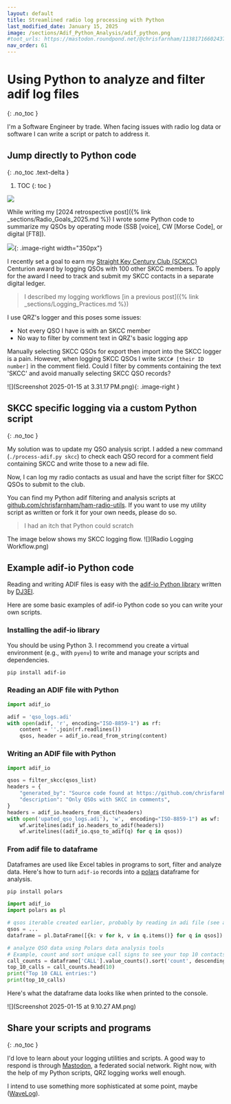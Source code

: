 ```yaml
---
layout: default
title: Streamlined radio log processing with Python
last_modified_date: January 15, 2025
image: /sections/Adif_Python_Analysis/adif_python.png
#toot_urls: https://mastodon.roundpond.net/@chrisfarnham/113817166024373267
nav_order: 61
---
```


# Using Python to analyze and filter adif log files
{: .no_toc }

I'm a Software Engineer by trade. When facing issues with radio log data
or software I can write a script or patch to address it.

## Jump directly to Python code
{: .no_toc .text-delta }

1. TOC
{: toc }

![](adif_python.png)


While writing my [2024 retrospective post]({% link _sections/Radio_Goals_2025.md %}) I
wrote some Python code to summarize my QSOs by operating mode (SSB [voice], CW [Morse Code], or digital [FT8]).

![](../Radio_Goals_2025/operating_modes_breakdown.png){: .image-right width="350px"}


I recently set a goal to earn my [Straight Key Century Club (SCKCC)](https://www.skccgroup.com/)
Centurion award by logging QSOs with 100 other SKCC members. To apply for the award I need to track and submit my SKCC contacts
in a separate digital ledger.

> I described my logging workflows [in a previous post]({% link _sections/Logging_Practices.md %})

I use QRZ's logger and this poses some issues:

 - Not every QSO I have is with an SKCC member
 - No way to filter by comment text in QRZ's basic logging app

Manually selecting SKCC QSOs for export then import into the SKCC logger is a pain.
However, when logging SKCC QSOs I write `SKCC# [their ID number]` in the comment field.
Could I filter by comments containing the text 'SKCC' and avoid manually selecting SKCC QSO records?

![](Screenshot 2025-01-15 at 3.31.17 PM.png){: .image-right }


## SKCC specific logging via a custom Python script
{: .no_toc }

My solution was to update my QSO analysis script. I added a new command (`./process-adif.py skcc`)
to check each QSO record for a comment
field containing SKCC and write those to a new adi file.

Now, I can log my radio contacts as usual and have the script filter for SKCC QSOs to submit to the club.

You can find my Python adif filtering and analysis scripts at
[github.com/chrisfarnham/ham-radio-utils](https://github.com/chrisfarnham/ham-radio-utils).
If you want to use my utility script as written or fork it for your own needs, please do so.

> I had an itch that Python could scratch

The image below shows my SKCC logging flow.
![](Radio Logging Workflow.png)


## Example adif-io Python code

Reading and writing ADIF files is easy with the
[adif-io Python library](https://gitlab.com/andreas_krueger_py/adif_io) written by [DJ3EI](https://www.qrz.com/db/DJ3EI).

Here are some basic examples of adif-io Python code so you can write your own scripts.

### Installing the adif-io library

You should be using Python 3. I recommend you create a virtual environment (e.g., with `pyenv`) to write and
manage your scripts and dependencies.

```bash
pip install adif-io
```

### Reading an ADIF file with Python

```python
import adif_io

adif = 'qso_logs.adi'
with open(adif, 'r', encoding="ISO-8859-1") as rf:
    content = ''.join(rf.readlines())
    qsos, header = adif_io.read_from_string(content)
```

### Writing an ADIF file with Python

```python
import adif_io

qsos = filter_skcc(qsos_list)
headers = {
    "generated_by": "Source code found at https://github.com/chrisfarnham/ham-radio-utils",
    "description": "Only QSOs with SKCC in comments",
}
headers = adif_io.headers_from_dict(headers)
with open('upated_qso_logs.adi'), 'w',  encoding="ISO-8859-1") as wf:
    wf.writelines(adif_io.headers_to_adif(headers))
    wf.writelines((adif_io.qso_to_adif(q) for q in qsos))
```

### From adif file to dataframe

Dataframes are used like Excel tables in programs to sort, filter and analyze data. Here's how to
turn `adif-io` records into a  [polars](https://pola.rs/) dataframe for analysis.

```bash
pip install polars
```


```python
import adif_io
import polars as pl

# qsos iterable created earlier, probably by reading in adi file (see above)
qsos = ...
dataframe = pl.DataFrame([{k: v for k, v in q.items()} for q in qsos])

# analyze QSO data using Polars data analysis tools
# Example, count and sort unique call signs to see your top 10 contacts
call_counts = dataframe['CALL'].value_counts().sort('count', descending=True)
top_10_calls = call_counts.head(10)
print("Top 10 CALL entries:")
print(top_10_calls)
```


Here's what the dataframe data looks like when printed to the console.

![](Screenshot 2025-01-15 at 9.10.27 AM.png)

## Share your scripts and programs
{: .no_toc }

I'd love to learn about your logging utilities and scripts. A good way to respond is through
[Mastodon](https://mastodon.roundpond.net/@chrisfarnham), a federated social network. Right now, with
the help of my Python scripts,
QRZ logging works well enough.

I intend to use something more sophisticated at some point, maybe ([WaveLog](https://www.wavelog.org/)).
